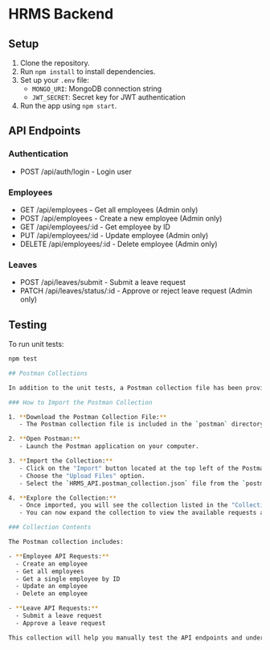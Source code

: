 # HRMS Backend

## Setup

1. Clone the repository.
2. Run `npm install` to install dependencies.
3. Set up your `.env` file:
    - `MONGO_URI`: MongoDB connection string
    - `JWT_SECRET`: Secret key for JWT authentication
4. Run the app using `npm start`.

## API Endpoints

### Authentication
- POST /api/auth/login - Login user

### Employees
- GET /api/employees - Get all employees (Admin only)
- POST /api/employees - Create a new employee (Admin only)
- GET /api/employees/:id - Get employee by ID
- PUT /api/employees/:id - Update employee (Admin only)
- DELETE /api/employees/:id - Delete employee (Admin only)

### Leaves
- POST /api/leaves/submit - Submit a leave request
- PATCH /api/leaves/status/:id - Approve or reject leave request (Admin only)

## Testing

To run unit tests:
```bash
npm test

## Postman Collections

In addition to the unit tests, a Postman collection file has been provided for manual testing and exploration of the API endpoints. This collection includes predefined requests for all the major routes of the Employee and Leave APIs.

### How to Import the Postman Collection

1. **Download the Postman Collection File:**
   - The Postman collection file is included in the `postman` directory of this repository. The file is named `HRMS_API.postman_collection.json`.

2. **Open Postman:**
   - Launch the Postman application on your computer.

3. **Import the Collection:**
   - Click on the "Import" button located at the top left of the Postman interface.
   - Choose the "Upload Files" option.
   - Select the `HRMS_API.postman_collection.json` file from the `postman` directory and click "Open" to import it.

4. **Explore the Collection:**
   - Once imported, you will see the collection listed in the "Collections" tab on the left side of the Postman interface.
   - You can now expand the collection to view the available requests and execute them to interact with the API.

### Collection Contents

The Postman collection includes:

- **Employee API Requests:**
  - Create an employee
  - Get all employees
  - Get a single employee by ID
  - Update an employee
  - Delete an employee

- **Leave API Requests:**
  - Submit a leave request
  - Approve a leave request

This collection will help you manually test the API endpoints and understand their behavior. It also provides examples of request payloads and expected responses.
